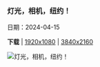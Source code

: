 ### 灯光，相机，纽约！

日期：2024-04-15

**下载**  |  [1920x1080](https://cn.bing.com/th?id=OHR.UnionSquareNYC_ZH-CN1533018653_1920x1080.jpg)  |  [3840x2160](https://cn.bing.com/th?id=OHR.UnionSquareNYC_ZH-CN1533018653_UHD.jpg)

![灯光，相机，纽约！](https://cn.bing.com/th?id=OHR.UnionSquareNYC_ZH-CN1533018653_1920x1080.jpg "暮色中的曼哈顿下城联合广场，纽约，美国 (© Sean Pavone/Getty Images)")

